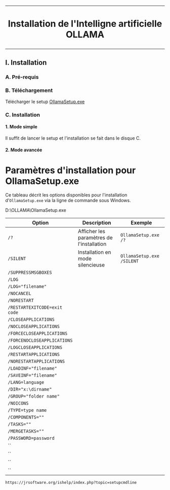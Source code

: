 --------------------------------------------------------------------------------------------------------------------------------------------------------------------------------
# <p align='center'> Installation de l'Intelligne artificielle OLLAMA </p>

--------------------------------------------------------------------------------------------------------------------------------------------------------------------------------
## I. Installation
### A. Pré-requis
### B. Téléchargement
Télécharger le setup [OllamaSetup.exe](https://ollama.com/download/OllamaSetup.exe)
### C. Installation
#### 1. Mode simple
Il suffit de lancer le setup et l'installation se fait dans le disque C.

#### 2. Mode avancée
# Paramètres d'installation pour OllamaSetup.exe

Ce tableau décrit les options disponibles pour l'installation d'`OllamaSetup.exe` via la ligne de commande sous Windows.

D:\OLLAMA\OllamaSetup.exe 

| **Option**                    | **Description**                                                                                  | **Exemple**                                   |
|------------------------------ |------------------------------------------------------------------------------------------------- |---------------------------------------------- |
| `/?`                          | Afficher les paramètres de l'installation                                                        | `OllamaSetup.exe /?`                          |
| `/SILENT`                     | Installation en mode silencieuse                                                                 | `OllamaSetup.exe /SILENT`                     |
| `/SUPPRESSMSGBOXES`           | 
| `/LOG`                        | 
| `/LOG="filename"`             | 
| `/NOCANCEL`                   | 
| `/NORESTART`                  | 
| `/RESTARTEXITCODE=exit code`  | 
| `/CLOSEAPPLICATIONS`          | 
| `/NOCLOSEAPPLICATIONS`        | 
| `/FORCECLOSEAPPLICATIONS`     | 
| `/FORCENOCLOSEAPPLICATIONS`   | 
| `/LOGCLOSEAPPLICATIONS`       | 
| `/RESTARTAPPLICATIONS`        | 
| `/NORESTARTAPPLICATIONS`      | 
| `/LOADINF="filename"`         | 
| `/SAVEINF="filename"`         | 
| `/LANG=language`              | 
| `/DIR="x:\dirname"`           | 
| `/GROUP="folder name"`        | 
| `/NOICONS`                    | 
| `/TYPE=type name`             | 
| `/COMPONENTS=""`              | 
| `/TASKS=""`                   | 
| `/MERGETASKS=""`              | 
| `/PASSWORD=password`          | 
| ``
| ``
| ``
| ``


```
https://jrsoftware.org/ishelp/index.php?topic=setupcmdline
```
